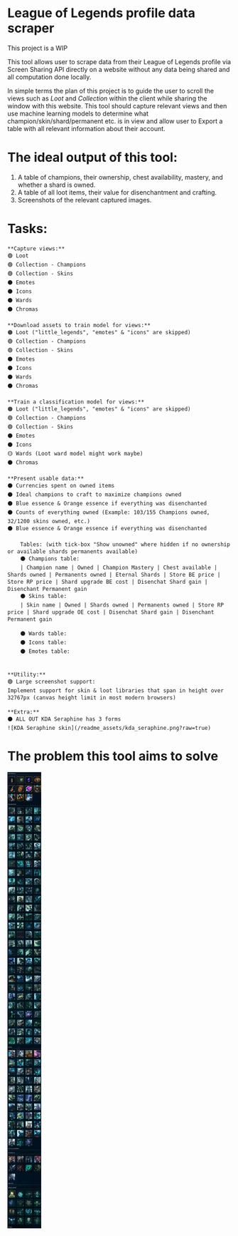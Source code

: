 # League of Legends profile data scraper

This project is a WIP

This tool allows user to scrape data from their League of Legends profile via Screen Sharing API directly on a website without any data being shared and all computation done locally.

In simple terms the plan of this project is to guide the user to scroll the views such as _Loot_ and _Collection_ within the client while sharing the window with this website. This tool should capture relevant views and then use machine learning models to determine what champion/skin/shard/permanent etc. is in view and allow user to Export a table with all relevant information about their account.

# The ideal output of this tool:

1. A table of champions, their ownership, chest availability, mastery, and whether a shard is owned.
2. A table of all loot items, their value for disenchantment and crafting.
3. Screenshots of the relevant captured images.

# Tasks:

```
**Capture views:**
🟢 Loot
🟢 Collection - Champions
🟢 Collection - Skins
⚫ Emotes
⚫ Icons
⚫ Wards
⚫ Chromas

**Download assets to train model for views:**
🟠 Loot ("little_legends", "emotes" & "icons" are skipped)
🟢 Collection - Champions
🟢 Collection - Skins
⚫ Emotes
⚫ Icons
⚫ Wards
⚫ Chromas

**Train a classification model for views:**
🟠 Loot ("little_legends", "emotes" & "icons" are skipped)
🟢 Collection - Champions
🟢 Collection - Skins
⚫ Emotes
⚫ Icons
🟡 Wards (Loot ward model might work maybe)
⚫ Chromas

**Present usable data:**
⚫ Currencies spent on owned items
⚫ Ideal champions to craft to maximize champions owned
⚫ Blue essence & Orange essence if everything was disenchanted
⚫ Counts of everything owned (Example: 103/155 Champions owned, 32/1200 skins owned, etc.)
⚫ Blue essence & Orange essence if everything was disenchanted

	Tables: (with tick-box "Show unowned" where hidden if no ownership or available shards permanents available)
    ⚫ Champions table:
    | Champion name | Owned | Champion Mastery | Chest available | Shards owned | Permanents owned | Eternal Shards | Store BE price | Store RP price | Shard upgrade BE cost | Disenchat Shard gain | Disenchant Permanent gain
    ⚫ Skins table:
    | Skin name | Owned | Shards owned | Permanents owned | Store RP price | Shard upgrade OE cost | Disenchat Shard gain | Disenchant Permanent gain

    ⚫ Wards table:
    ⚫ Icons table:
    ⚫ Emotes table:


**Utility:**
🟢 Large screenshot support:
Implement support for skin & loot libraries that span in height over 32767px (canvas height limit in most modern browsers)

**Extra:**
⚫ ALL OUT KDA Seraphine has 3 forms
![KDA Seraphine skin](/readme_assets/kda_seraphine.png?raw=true)
```

# The problem this tool aims to solve

![Loot image](/readme_assets/loot.png?raw=true)
